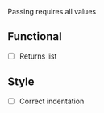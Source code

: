 Passing requires all values

## Functional

* [ ] Returns list

## Style

* [ ] Correct indentation
